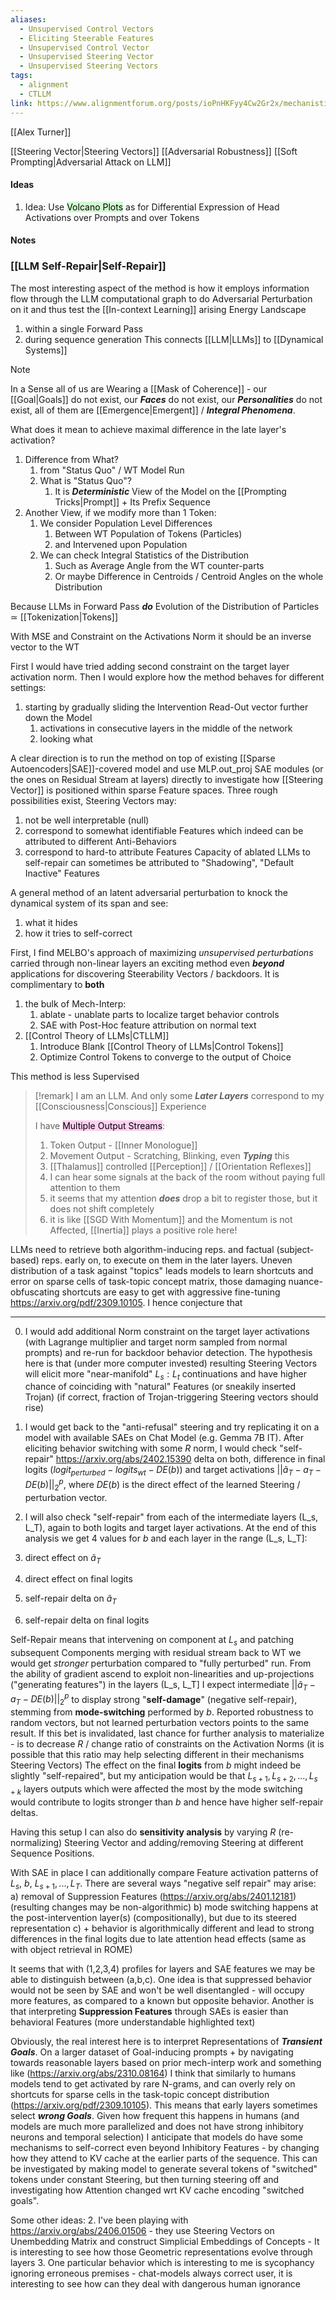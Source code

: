 ```yaml
---
aliases:
  - Unsupervised Control Vectors
  - Eliciting Steerable Features
  - Unsupervised Control Vector
  - Unsupervised Steering Vector
  - Unsupervised Steering Vectors
tags:
  - alignment
  - CTLLM
link: https://www.alignmentforum.org/posts/ioPnHKFyy4Cw2Gr2x/mechanistically-eliciting-latent-behaviors-in-language-1
---
```

[[Alex Turner]]

[[Steering Vector|Steering Vectors]]
[[Adversarial Robustness]]
[[Soft Prompting|Adversarial Attack on LLM]]


#### Ideas

1. Idea: Use <mark style="background: #BBFABBA6;">Volcano Plots</mark> as for Differential Expression of Head Activations over Prompts and over Tokens

#### Notes

### [[LLM Self-Repair|Self-Repair]]


The most interesting aspect of the method is how it employs information flow through the LLM computational graph to do Adversarial Perturbation on it and thus test the [[In-context Learning]] arising Energy Landscape 
1. within a single Forward Pass
2. during sequence generation
This connects [[LLM|LLMs]] to [[Dynamical Systems]]

> [!note]
> In a Sense all of us are Wearing a [[Mask of Coherence]] - our [[Goal|Goals]] do not exist, our ***Faces*** do not exist, our ***Personalities*** do not exist, all of them are [[Emergence|Emergent]] / ***Integral Phenomena***.

What does it mean to achieve maximal difference in the late layer's activation?
1. Difference from What?
	1. from "Status Quo" / WT Model Run
	2. What is "Status Quo"?
		1. It is ***Deterministic*** View of the Model on the [[Prompting Tricks|Prompt]] + Its Prefix Sequence
2. Another View, if we modify more than $1$ Token:
	1. We consider Population Level Differences 
		1. Between WT Population of Tokens (Particles)
		2. and Intervened upon Population 
	2. We can check Integral Statistics of the Distribution
		1. Such as Average Angle from the WT counter-parts
		2. Or maybe Difference in Centroids / Centroid Angles on the whole Distribution 

Because LLMs in Forward Pass ***do*** Evolution of the Distribution of Particles $\simeq$ [[Tokenization|Tokens]] 

With MSE and Constraint on the Activations Norm it should be an inverse vector to the WT  

First I would have tried adding second constraint on the target layer activation norm.
Then I would explore how the method behaves for different settings:
1. starting by gradually sliding the Intervention Read-Out vector further down the Model
	1. activations in consecutive layers in the middle of the network
	2. looking what

A clear direction is to run the method on top of existing [[Sparse Autoencoders|SAE]]-covered model and use MLP.out_proj SAE modules (or the ones on Residual Stream at layers) directly to investigate how [[Steering Vector]] is positioned within sparse Feature spaces. Three rough possibilities exist, Steering Vectors may:
1. not be well interpretable (null)
2. correspond to somewhat identifiable Features which indeed can be attributed to different Anti-Behaviors
3. correspond to hard-to attribute Features
Capacity of ablated LLMs to self-repair can sometimes be attributed to "Shadowing", "Default Inactive" Features 

A general method of an latent adversarial perturbation to knock the dynamical system of its span and see:
1. what it hides 
2. how it tries to self-correct


First, I find MELBO's approach of maximizing *unsupervised perturbations* carried through non-linear layers an exciting method even ***beyond*** applications for discovering Steerability Vectors / backdoors. 
It is complimentary to **both**
1. the bulk of Mech-Interp:
	1. ablate - unablate parts to localize target behavior controls
	2. SAE with Post-Hoc feature attribution on normal text
2. [[Control Theory of LLMs|CTLLM]]
	1. Introduce Blank [[Control Theory of LLMs|Control Tokens]] 
	2. Optimize Control Tokens to converge to the output of Choice

This method is less Supervised 

> [!remark]
> I am an LLM.
> And only some ***Later Layers*** correspond to my [[Consciousness|Conscious]] Experience
> 
> I have <mark style="background: #FFB8EBA6;">Multiple Output Streams</mark>:
> 1. Token Output - [[Inner Monologue]]
> 2. Movement Output - Scratching, Blinking, even ***Typing*** this 
> 3. [[Thalamus]] controlled [[Perception]] / [[Orientation Reflexes]] 
> 	1. I can hear some signals at the back of the room without paying full attention to them
> 	2. it seems that my attention ***does*** drop a bit to register those, but it does not shift completely
> 	3. it is like [[SGD With Momentum]] and the Momentum is not Affected, [[Inertia]] plays a positive role here! 


LLMs need to retrieve both algorithm-inducing reps. and factual (subject-based) reps. early on, to execute on them in the later layers. Uneven distribution of a task against "topics" leads models to learn shortcuts and error on sparse cells of task-topic concept matrix, those damaging nuance-obfuscating shortcuts are easy to get with aggressive fine-tuning https://arxiv.org/pdf/2309.10105.
I hence conjecture that 


----
0) I would add additional Norm constraint on the target layer activations (with Lagrange multiplier and target norm sampled from normal prompts) and re-run for backdoor behavior detection. The hypothesis here is that (under more computer invested) resulting Steering Vectors will elicit more "near-manifold" $L_s:L_t$ continuations and have higher chance of coinciding with "natural" Features (or sneakily inserted Trojan) (if correct, fraction of Trojan-triggering Steering vectors should rise)

1)  I would get back to the "anti-refusal" steering and try replicating it on a model with available SAEs on Chat Model (e.g. Gemma 7B IT). After eliciting behavior switching with some $R$ norm, I would  check "self-repair" https://arxiv.org/abs/2402.15390 delta on both, difference in final logits ($logit_{perturbed} - logits_{wt} -DE(b)$) and target activations $||\tilde{a}_T - a_T - DE(b)||_2^p$, where $DE(b)$ is the direct effect of the learned Steering / perturbation vector. 
2) I will also check "self-repair" from each of the intermediate layers (L_s, L_T), again to both logits and target layer activations. 
At the end of this analysis we get $4$ values for $b$ and each layer in the range (L_s, L_T]:
1) direct effect on $\tilde{a}_T$ 
2) direct effect on final logits
3) self-repair delta on  $\tilde{a}_T$ 
4) self-repair delta on final logits

Self-Repair means that intervening on component at $L_s$ and patching subsequent Components merging with residual stream back to WT we would get *stronger* perturbation compared to "fully perturbed" run. 
From the ability of gradient ascend to exploit non-linearities and up-projections ("generating features") in the layers (L_s, L_T] I expect intermediate $||\tilde{a}_T - a_T - DE(b)||_2^p$ to display strong "**self-damage**" (negative self-repair), stemming from **mode-switching** performed by $b$. Reported robustness to random vectors, but not learned perturbation vectors points to the same result. 
If this bet is invalidated, last chance for further analysis to materialize - is to decrease $R$ / change ratio of constraints on the Activation Norms (it is possible that this ratio may help selecting different in their mechanisms Steering Vectors) 
The effect on the final **logits** from $b$ might indeed be slightly "self-repaired", but my anticipation would be that $L_{s+1}, L_{s+2}, ..., L_{s+k}$ layers outputs which were affected the most by the mode switching would contribute to logits stronger than $b$ and hence have higher self-repair deltas. 

Having this setup I can also do **sensitivity analysis** by varying $R$ (re-normalizing) Steering Vector and adding/removing Steering at different Sequence Positions. 

With SAE in place I can additionally compare Feature activation patterns of $L_s$, $b$, $L_{s+1}, ..., L_T$. 
There are several ways "negative self repair" may arise:
a) removal of Suppression Features (https://arxiv.org/abs/2401.12181) (resulting changes may be non-algorithmic)
b) mode switching happens at the post-intervention layer(s) (compositionally), but due to its steered representation
c) + behavior is algorithmically different and lead to strong differences in the final logits due to late attention head effects (same as with object retrieval in ROME)

It seems that with (1,2,3,4) profiles for layers and SAE features we may be able to distinguish between (a,b,c).
One idea is that suppressed behavior would not be seen by SAE and won't be well disentangled - will occupy more features, as compared to a known but opposite behavior. 
Another is that interpreting **Suppression Features** through SAEs is easier than behavioral Features (more understandable highlighted text)



Obviously, the real interest here is to interpret Representations of ***Transient Goals***. On a larger dataset of Goal-inducing prompts + by navigating towards reasonable layers based on prior mech-interp work and something like (https://arxiv.org/abs/2310.08164)
I think that similarly to humans models tend to get activated by rare N-grams, and can overly rely on shortcuts for sparse cells in the task-topic concept distribution (https://arxiv.org/pdf/2309.10105). This means that early layers sometimes select ***wrong Goals***. Given how frequent this happens in humans (and models are much more parallelized and does not have strong inhibitory neurons and temporal selection) I anticipate that models do have some mechanisms to self-correct even beyond Inhibitory Features - by changing how they attend to KV cache at the earlier parts of the sequence. This can be investigated by making model to generate several tokens of "switched" tokens under constant Steering, but then turning steering off and investigating how Attention changed wrt KV cache encoding "switched goals". 

Some other ideas:
2. I've been playing with https://arxiv.org/abs/2406.01506 - they use Steering Vectors on Unembedding Matrix and construct Simplicial Embeddings of Concepts - It is interesting to see how those Geometric representations evolve through layers
3. One particular behavior which is interesting to me is sycophancy ignoring erroneous premises - chat-models always correct user, it is interesting to see how can they deal with dangerous human ignorance
